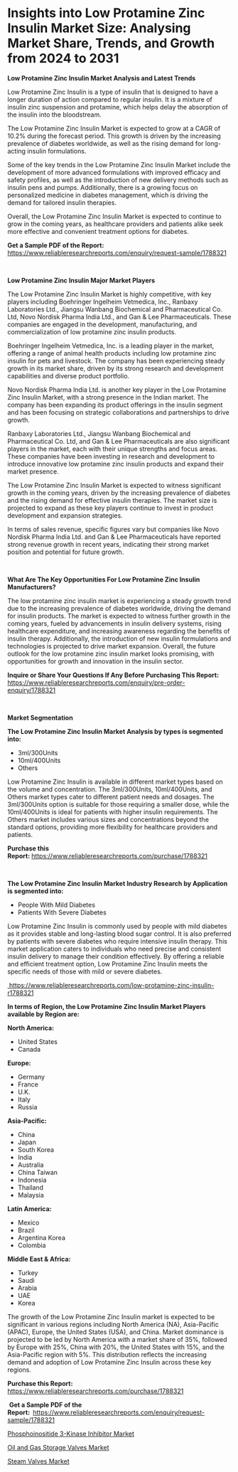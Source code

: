 <p><h1>Insights into Low Protamine Zinc Insulin Market Size: Analysing Market Share, Trends, and Growth from 2024 to 2031</h1></p><p><strong>Low Protamine Zinc Insulin Market Analysis and Latest Trends</strong></p>
<p><p>Low Protamine Zinc Insulin is a type of insulin that is designed to have a longer duration of action compared to regular insulin. It is a mixture of insulin zinc suspension and protamine, which helps delay the absorption of the insulin into the bloodstream.</p><p>The Low Protamine Zinc Insulin Market is expected to grow at a CAGR of 10.2% during the forecast period. This growth is driven by the increasing prevalence of diabetes worldwide, as well as the rising demand for long-acting insulin formulations.</p><p>Some of the key trends in the Low Protamine Zinc Insulin Market include the development of more advanced formulations with improved efficacy and safety profiles, as well as the introduction of new delivery methods such as insulin pens and pumps. Additionally, there is a growing focus on personalized medicine in diabetes management, which is driving the demand for tailored insulin therapies.</p><p>Overall, the Low Protamine Zinc Insulin Market is expected to continue to grow in the coming years, as healthcare providers and patients alike seek more effective and convenient treatment options for diabetes.</p></p>
<p><strong>Get a Sample PDF of the Report:&nbsp;</strong> <a href="https://www.reliableresearchreports.com/enquiry/request-sample/1788321">https://www.reliableresearchreports.com/enquiry/request-sample/1788321</a></p>
<p>&nbsp;</p>
<p><strong>Low Protamine Zinc Insulin Major Market Players</strong></p>
<p><p>The Low Protamine Zinc Insulin Market is highly competitive, with key players including Boehringer Ingelheim Vetmedica, Inc., Ranbaxy Laboratories Ltd., Jiangsu Wanbang Biochemical and Pharmaceutical Co. Ltd, Novo Nordisk Pharma lndia Ltd., and Gan & Lee Pharmaceuticals. These companies are engaged in the development, manufacturing, and commercialization of low protamine zinc insulin products.</p><p>Boehringer Ingelheim Vetmedica, Inc. is a leading player in the market, offering a range of animal health products including low protamine zinc insulin for pets and livestock. The company has been experiencing steady growth in its market share, driven by its strong research and development capabilities and diverse product portfolio.</p><p>Novo Nordisk Pharma lndia Ltd. is another key player in the Low Protamine Zinc Insulin Market, with a strong presence in the Indian market. The company has been expanding its product offerings in the insulin segment and has been focusing on strategic collaborations and partnerships to drive growth.</p><p>Ranbaxy Laboratories Ltd., Jiangsu Wanbang Biochemical and Pharmaceutical Co. Ltd, and Gan & Lee Pharmaceuticals are also significant players in the market, each with their unique strengths and focus areas. These companies have been investing in research and development to introduce innovative low protamine zinc insulin products and expand their market presence.</p><p>The Low Protamine Zinc Insulin Market is expected to witness significant growth in the coming years, driven by the increasing prevalence of diabetes and the rising demand for effective insulin therapies. The market size is projected to expand as these key players continue to invest in product development and expansion strategies.</p><p>In terms of sales revenue, specific figures vary but companies like Novo Nordisk Pharma lndia Ltd. and Gan & Lee Pharmaceuticals have reported strong revenue growth in recent years, indicating their strong market position and potential for future growth.</p></p>
<p>&nbsp;</p>
<p><strong>What Are The Key Opportunities For Low Protamine Zinc Insulin Manufacturers?</strong></p>
<p><p>The low protamine zinc insulin market is experiencing a steady growth trend due to the increasing prevalence of diabetes worldwide, driving the demand for insulin products. The market is expected to witness further growth in the coming years, fueled by advancements in insulin delivery systems, rising healthcare expenditure, and increasing awareness regarding the benefits of insulin therapy. Additionally, the introduction of new insulin formulations and technologies is projected to drive market expansion. Overall, the future outlook for the low protamine zinc insulin market looks promising, with opportunities for growth and innovation in the insulin sector.</p></p>
<p><strong>Inquire or Share Your Questions If Any Before Purchasing This Report:</strong> <a href="https://www.reliableresearchreports.com/enquiry/pre-order-enquiry/1788321">https://www.reliableresearchreports.com/enquiry/pre-order-enquiry/1788321</a></p>
<p>&nbsp;</p>
<p><strong>Market Segmentation</strong></p>
<p><strong>The Low Protamine Zinc Insulin Market Analysis by types is segmented into:</strong></p>
<p><ul><li>3ml/300Units</li><li>10ml/400Units</li><li>Others</li></ul></p>
<p><p>Low Protamine Zinc Insulin is available in different market types based on the volume and concentration. The 3ml/300Units, 10ml/400Units, and Others market types cater to different patient needs and dosages. The 3ml/300Units option is suitable for those requiring a smaller dose, while the 10ml/400Units is ideal for patients with higher insulin requirements. The Others market includes various sizes and concentrations beyond the standard options, providing more flexibility for healthcare providers and patients.</p></p>
<p><strong>Purchase this Report:&nbsp;</strong><a href="https://www.reliableresearchreports.com/purchase/1788321">https://www.reliableresearchreports.com/purchase/1788321</a></p>
<p>&nbsp;</p>
<p><strong>The Low Protamine Zinc Insulin Market Industry Research by Application is segmented into:</strong></p>
<p><ul><li>People With Mild Diabetes</li><li>Patients With Severe Diabetes</li></ul></p>
<p><p>Low Protamine Zinc Insulin is commonly used by people with mild diabetes as it provides stable and long-lasting blood sugar control. It is also preferred by patients with severe diabetes who require intensive insulin therapy. This market application caters to individuals who need precise and consistent insulin delivery to manage their condition effectively. By offering a reliable and efficient treatment option, Low Protamine Zinc Insulin meets the specific needs of those with mild or severe diabetes.</p></p>
<p><a href="https://www.reliableresearchreports.com/low-protamine-zinc-insulin-r1788321">&nbsp;https://www.reliableresearchreports.com/low-protamine-zinc-insulin-r1788321</a></p>
<p><strong>In terms of Region, the Low Protamine Zinc Insulin Market Players available by Region are:</strong></p>
<p>
    <p> <strong> North America: </strong>
        <ul>
            <li>United States</li>
            <li>Canada</li>
        </ul>
        </p> 
    <p> <strong> Europe: </strong>
        <ul>
            <li>Germany</li>
            <li>France</li>
            <li>U.K.</li>
            <li>Italy</li>
            <li>Russia</li>
        </ul>
        </p> 
    <p> <strong> Asia-Pacific: </strong>
        <ul>
            <li>China</li>
            <li>Japan</li>
            <li>South Korea</li>
            <li>India</li>
            <li>Australia</li>
            <li>China Taiwan</li>
            <li>Indonesia</li>
            <li>Thailand</li>
            <li>Malaysia</li>
        </ul>
        </p> 
    <p> <strong> Latin America: </strong>
        <ul>
            <li>Mexico</li>
            <li>Brazil</li>
            <li>Argentina Korea</li>
            <li>Colombia</li>
        </ul>
        </p> 
    <p> <strong> Middle East & Africa: </strong>
        <ul>
            <li>Turkey</li>
            <li>Saudi</li>
            <li>Arabia</li>
            <li>UAE</li>
            <li>Korea</li>
        </ul>
    </p>
    </p>
<p><p>The growth of the Low Protamine Zinc Insulin market is expected to be significant in various regions including North America (NA), Asia-Pacific (APAC), Europe, the United States (USA), and China. Market dominance is projected to be led by North America with a market share of 35%, followed by Europe with 25%, China with 20%, the United States with 15%, and the Asia-Pacific region with 5%. This distribution reflects the increasing demand and adoption of Low Protamine Zinc Insulin across these key regions.</p></p>
<p><strong>Purchase this Report: </strong><a href="https://www.reliableresearchreports.com/purchase/1788321">https://www.reliableresearchreports.com/purchase/1788321</a></p>
<p>&nbsp;<strong>Get a Sample PDF of the Report:&nbsp;&nbsp;</strong><a href="https://www.reliableresearchreports.com/enquiry/request-sample/1788321">https://www.reliableresearchreports.com/enquiry/request-sample/1788321</a></p>
<p><strong></strong></p>
<p><p><a href="https://github.com/AnnChovey2023/Market-Research-Report-List-1/blob/main/phosphoinositide-3-kinase-inhibitor-market.md">Phosphoinositide 3-Kinase Inhibitor Market</a></p><p><a href="https://www.linkedin.com/pulse/oil-gas-storage-valves-market-research-report-key-successful-xgwgf">Oil and Gas Storage Valves Market</a></p><p><a href="https://www.linkedin.com/pulse/steam-valves-market-research-report-reveals-latest-trends-opportunities-ows2e">Steam Valves Market</a></p></p>